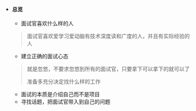 - #### 总览

  - 面试官喜欢什么样的人

  > 面试官喜欢爱学习爱动脑有技术深度读和广度的人，并且有实际经验的人

  - 建立正确的面试心态

  > 就是忽悠，不要求忽悠到所有的面试官，只要拿下可以拿下的就可以了
  >
  > 准备多充分决定找什么样的工作

  - 面试的本质是介绍自己而不是项目
  - 寻找话题，把面试官带入到自己的问题

  

